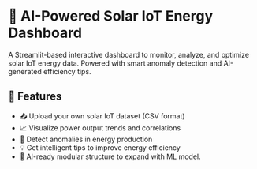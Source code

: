 # 🔋 AI-Powered Solar IoT Energy Dashboard

A Streamlit-based interactive dashboard to monitor, analyze, and optimize solar IoT energy data. Powered with smart anomaly detection and AI-generated efficiency tips.

## 🚀 Features

- 📤 Upload your own solar IoT dataset (CSV format)
- 📈 Visualize power output trends and correlations
- 🤖 Detect anomalies in energy production
- 💡 Get intelligent tips to improve energy efficiency
- 🧠 AI-ready modular structure to expand with ML model.
